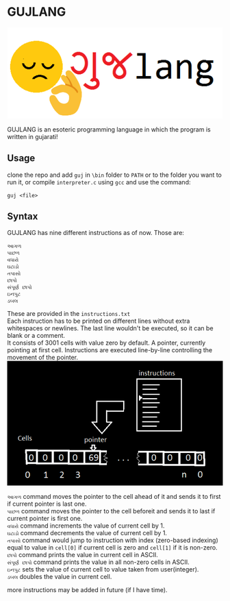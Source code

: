 # GUJLANG
![](images/logo-small.png)  

GUJLANG  is an esoteric programming language in which the program is written in gujarati!  
## Usage
clone the repo and add `guj` in `\bin` folder to `PATH` or to the folder you want to run it, or compile `interpreter.c` using `gcc` and use the command:
```
guj <file>
```

## Syntax
GUJLANG has nine different instructions as of now. Those are:
```
આગળ
પાછળ
વધારો
ઘટાડો
તપાસો
છાપો
સંપૂર્ણ છાપો	
ઇનપુટ	
ડબલ
```
These are provided in the `instructions.txt`  
Each instruction has to be printed on different lines without extra whitespaces or newlines. The last line wouldn't be executed, so it can be blank or a comment.  
It consists of 3001 cells with value zero by default. A pointer, currently pointing at first cell. Instructions are executed line-by-line controlling the movement of the pointer.  
![](images/image_1.png)

`આગળ` command moves the pointer to the cell ahead of it and sends it to first if current pointer is last one.  
`પાછળ` command moves the pointer to the cell  beforeit and sends it to last if current pointer is first one.  
`વધારો` command increments the value of current cell by 1.  
`ઘટાડો` command decrements the value of current cell by 1.  
`તપાસો` command would jump to instruction with index (zero-based indexing) equal to value in `cell[0]` if current cell is zero and `cell[1]` if it is non-zero.  
`છાપો` command prints the value in current cell in ASCII.  
`સંપૂર્ણ છાપો` command prints the value in all non-zero cells in ASCII.  
`ઇનપુટ` sets the value of current cell to value taken from user(integer).  
`ડબલ` doubles the value in current cell.

more instructions may be added in future (if I have time).
